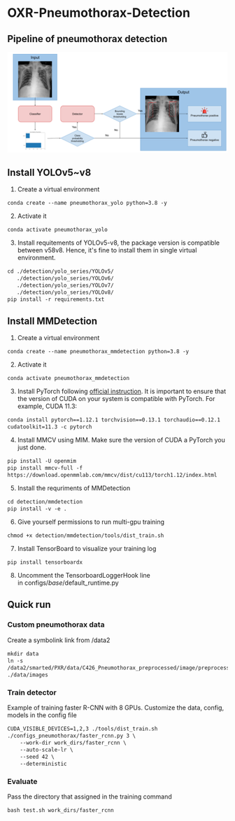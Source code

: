 # OXR-Pneumothorax-Detection
## Pipeline of pneumothorax detection
![image](https://github.com/woody8657/OXR-Pneumothorax-Detection/blob/dev/figures/pipeline.png)
## Install YOLOv5~v8
1. Create a virtual environment
```
conda create --name pneumothorax_yolo python=3.8 -y
```
2. Activate it
```
conda activate pneumothorax_yolo
```
3. Install requitements of YOLOv5-v8, the package version is compatible between v58v8. Hence, it's fine to install them in single virtual environment.
```
cd ./detection/yolo_series/YOLOv5/
   ./detection/yolo_series/YOLOv6/
   ./detection/yolo_series/YOLOv7/
   ./detection/yolo_series/YOLOv8/
pip install -r requirements.txt
```
## Install MMDetection
1. Create a virtual environment
```
conda create --name pneumothorax_mmdetection python=3.8 -y
```
2. Activate it
```
conda activate pneumothorax_mmdetection
```
3. Install PyTorch following [official instruction](https://pytorch.org/get-started/locally/). It is important to ensure that the version of CUDA on your system is compatible with PyTorch. For example, CUDA 11.3:
```
conda install pytorch==1.12.1 torchvision==0.13.1 torchaudio==0.12.1 cudatoolkit=11.3 -c pytorch
```
4. Install MMCV using MIM. Make sure the version of CUDA a PyTorch you just done.
```
pip install -U openmim
pip install mmcv-full -f https://download.openmmlab.com/mmcv/dist/cu113/torch1.12/index.html
```
5. Install the requriments of MMDetection
```
cd detection/mmdetection
pip install -v -e .
```
6. Give yourself permissions to run multi-gpu training
```
chmod +x detection/mmdetection/tools/dist_train.sh
```
7. Install TensorBoard to visualize your training log
```
pip install tensorboardx
```
8. Uncomment the TensorboardLoggerHook line in configs/_base_/default_runtime.py
## Quick run
### Custom pneumothorax data
Create a symbolink link from /data2
```
mkdir data
ln -s /data2/smarted/PXR/data/C426_Pneumothorax_preprocessed/image/preprocessed/images ./data/images 
```
### Train detector
Example of training faster R-CNN with 8 GPUs. Customize the data, config, models in the config file
```
CUDA_VISIBLE_DEVICES=1,2,3 ./tools/dist_train.sh ./configs_pneumothorax/faster_rcnn.py 3 \
    --work-dir work_dirs/faster_rcnn \
    --auto-scale-lr \
    --seed 42 \
    --deterministic
```
### Evaluate 
Pass the directory that assigned in the training command
```
bash test.sh work_dirs/faster_rcnn
```